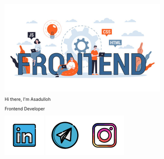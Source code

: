 ![Header](https://github.com/Asat1llo/Asat1llo/blob/main/assets/frontend.jpg)

Hi there, I'm Asadulloh 

Frontend Developer

[![linkedin](https://github.com/Asat1llo/Asat1llo/blob/main/assets/linkedin.svg)](linkedin.com/in/asadulloh-iminjonov-b55549294) [![telegram](https://github.com/Asat1llo/Asat1llo/blob/main/assets/telegram.svg)](@asadull9h)[![instagram](https://github.com/Asat1llo/Asat1llo/blob/main/assets/instagram.svg)](https://instagram.com/asadulloh_iminjonov?igshid=M2RkZGJiMzhjOQ==)